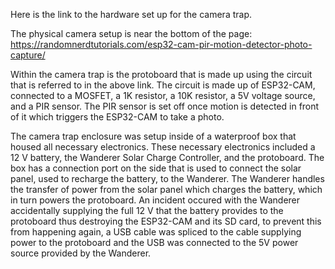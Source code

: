 Here is the link to the hardware set up for the camera trap. 

The physical camera setup is near the bottom of the page:
https://randomnerdtutorials.com/esp32-cam-pir-motion-detector-photo-capture/

Within the camera trap is the protoboard that is made up using the circuit that is referred to in the above link. The circuit is made up of ESP32-CAM, connected to a MOSFET, a 1K resistor, a 10K resistor, a 5V voltage source, and a PIR sensor. The PIR sensor is set off once motion is detected in front of it which triggers the ESP32-CAM to take a photo. 

The camera trap enclosure was setup inside of a waterproof box that housed all necessary electronics. These necessary electronics included a 12 V battery, the Wanderer Solar Charge Controller, and the protoboard. The box has a connection port on the side that is used to connect the solar panel, used to recharge the battery, to the Wanderer. The Wanderer handles the transfer of power from the solar panel which charges the battery, which in turn powers the protoboard. An incident occured with the Wanderer accidentally supplying the full 12 V that the battery provides to the protoboard thus destroying the ESP32-CAM and its SD card, to prevent this from happening again, a USB cable was spliced to the cable supplying power to the protoboard and the USB was connected to the 5V power source provided by the Wanderer.
